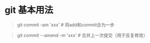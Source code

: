 # git 基本用法


> git commit -am 'xxx'   # 将add和commit合为一步 

> git commit --amend -m 'xxx'    # 合并上一次提交（用于反复修改）
